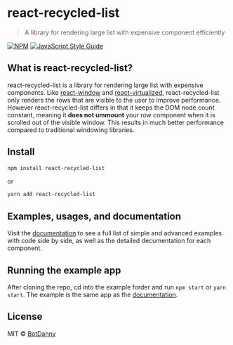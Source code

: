 # react-recycled-list

> A library for rendering large list with expensive component efficiently

[![NPM](https://img.shields.io/npm/v/react-recycled-list.svg)](https://www.npmjs.com/package/react-recycled-list) [![JavaScript Style Guide](https://img.shields.io/badge/code_style-standard-brightgreen.svg)](https://standardjs.com)

## What is react-recycled-list?

react-recycled-list is a library for rendering large list with expensive components. Like [react-window](https://github.com/bvaughn/react-window) and [react-virtualized](https://github.com/bvaughn/react-virtualized), react-recycled-list only renders the rows that are visible to the user to improve performance. However react-recycled-list differs in that it keeps the DOM node count constant, meaning it **does not ummount** your row component when it is scrolled out of the visible window. This results in much better performance compared to traditional windowing libraries.

## Install

```bash
npm install react-recycled-list
```

or

```bash
yarn add react-recycled-list
```

## Examples, usages, and documentation

Visit the [documentation](https://www.react-recycled-list.com) to see a full list of simple and advanced examples with code side by side, as well as the detailed decumentation for each component.

## Running the example app

After cloning the repo, cd into the example forder and run `npm start` or `yarn start`. The example is the same app as the [documentation](https://www.react-recycled-list.com).

## License

MIT © [BotDanny](https://github.com/BotDanny)
